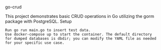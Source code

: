 go-crud

This project demonstrates basic CRUD operations in Go utilizing the gorm package with PostgreSQL.
Setup

    Run go run main.go to insert test data.
    Use docker-compose up to start the container. The default directory for dumped databases is dbdir; you can modify the YAML file as needed for your specific use case.
